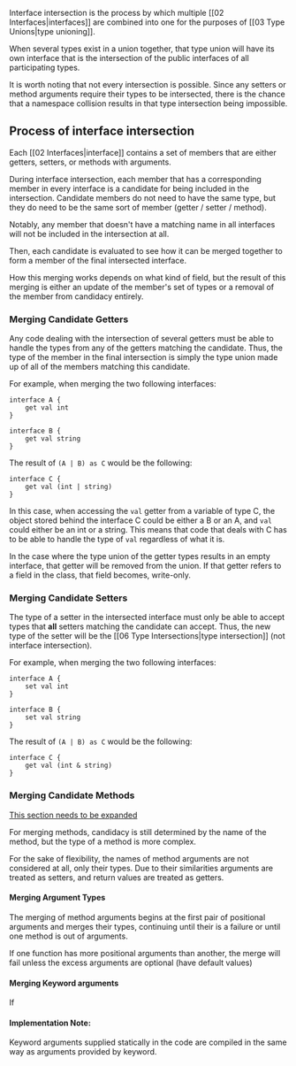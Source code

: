 Interface intersection is the process by which multiple [[02 Interfaces|interfaces]] are combined into one for the purposes of [[03 Type Unions|type unioning]].

When several types exist in a union together, that type union will have its own interface that is the intersection of the public interfaces of all participating types.

It is worth noting that not every intersection is possible. Since any setters or method arguments require their types to be intersected, there is the chance that a namespace collision results in that type intersection being impossible.
## Process of interface intersection

Each [[02 Interfaces|interface]] contains a set of members that are either getters, setters, or methods with arguments.

During interface intersection, each member that has a corresponding member in every interface is a candidate for being included in the intersection. Candidate members do not need to have the same type, but they do need to be the same sort of member (getter / setter / method).

Notably, any member that doesn't have a matching name in all interfaces will not be included in the intersection at all.

Then, each candidate is evaluated to see how it can be merged together to form a member of the final intersected interface.

How this merging works depends on what kind of field, but the result of this merging is either an update of the member's set of types or a removal of the member from candidacy entirely.

### Merging Candidate Getters

Any code dealing with the intersection of several getters must be able to handle the types from any of the getters matching the candidate. Thus, the type of the member in the final intersection is simply the type union made up of all of the members matching this candidate.

For example, when merging the two following interfaces:
``` Lodge
interface A {
	get val int
}

interface B {
	get val string
}
``` 
The result of `(A | B) as C` would be the following:
```
interface C {
	get val (int | string)
}
```

In this case, when accessing the `val` getter from a variable of type C, the object stored behind the interface C could be either a B or an A, and `val` could either be an int or a string. This means that code that deals with C has to be able to handle the type of `val` regardless of what it is.

In the case where the type union of the getter types results in an empty interface, that getter will be removed from the union. If that getter refers to a field in the class, that field becomes, write-only.

### Merging Candidate Setters

The type of a setter in the intersected interface must only be able to accept types that **all** setters matching the candidate can accept. Thus, the new type of the setter will be the [[06 Type Intersections|type intersection]] (not interface intersection). 

For example, when merging the two following interfaces:
``` Lodge
interface A {
	set val int
}

interface B {
	set val string
}
``` 
The result of `(A | B) as C` would be the following:
```
interface C {
	get val (int & string)
}
```

### Merging Candidate Methods
<u>This section needs to be expanded</u>

For merging methods, candidacy is still determined by the name of the method, but the type of a method is more complex.

For the sake of flexibility, the names of method arguments are not considered at all, only their types. Due to their similarities arguments are treated as setters, and return values are treated as getters.

#### Merging Argument Types
The merging of method arguments begins at the first pair of positional arguments and merges their types, continuing until their is a failure or until one method is out of arguments.

If one function has more positional arguments than another, the merge will fail unless the excess arguments are optional (have default values)

#### Merging Keyword arguments
If 



#### Implementation Note:

Keyword arguments supplied statically in the code are compiled in the same way as arguments provided by keyword. 





